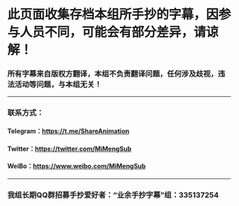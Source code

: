 # 此页面收集存档本组所手抄的字幕，因参与人员不同，可能会有部分差异，请谅解！

### 所有字幕来自版权方翻译，本组不负责翻译问题，任何涉及歧视，违法活动等问题，与本组无关！

---

### 联系方式：

#### Telegram：https://t.me/ShareAnimation

#### Twitter：https://twitter.com/MiMengSub

#### WeiBo：https://www.weibo.com/MiMengSub

---

### 我组长期QQ群招募手抄爱好者：“业余手抄字幕”组：335137254
